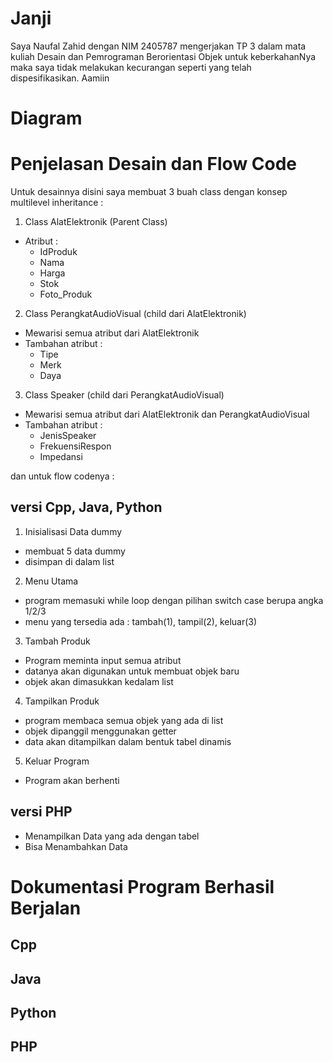 # Janji
Saya Naufal Zahid dengan NIM 2405787 mengerjakan TP 3 dalam mata kuliah Desain dan Pemrograman Berorientasi Objek untuk keberkahanNya maka saya tidak melakukan kecurangan seperti yang telah dispesifikasikan. Aamiin

# Diagram


# Penjelasan Desain dan Flow Code
Untuk desainnya disini saya membuat 3 buah class dengan konsep multilevel inheritance :
1. Class AlatElektronik (Parent Class)
  - Atribut :
    - IdProduk
    - Nama
    - Harga
    - Stok
    - Foto_Produk
2. Class PerangkatAudioVisual (child dari AlatElektronik)
  - Mewarisi semua atribut dari AlatElektronik
  - Tambahan atribut :
      - Tipe
      - Merk
      - Daya
3. Class Speaker (child dari PerangkatAudioVisual)
  - Mewarisi semua atribut dari AlatElektronik dan PerangkatAudioVisual
  - Tambahan atribut :
      - JenisSpeaker
      - FrekuensiRespon
      - Impedansi

dan untuk flow codenya :
## versi Cpp, Java, Python
1. Inisialisasi Data dummy
  - membuat 5 data dummy
  - disimpan di dalam list
2. Menu Utama
  - program memasuki while loop dengan pilihan switch case berupa angka 1/2/3
  - menu yang tersedia ada : tambah(1), tampil(2), keluar(3)
3. Tambah Produk
  - Program meminta input semua atribut
  - datanya akan digunakan untuk membuat objek baru
  - objek akan dimasukkan kedalam list
4. Tampilkan Produk
  - program membaca semua objek yang ada di list
  - objek dipanggil menggunakan getter
  - data akan ditampilkan dalam bentuk tabel dinamis
5. Keluar Program 
  - Program akan berhenti
    
## versi PHP
- Menampilkan Data yang ada dengan tabel
- Bisa Menambahkan Data

# Dokumentasi Program Berhasil Berjalan
 ## Cpp


 ## Java


 ## Python


 ## PHP
 

